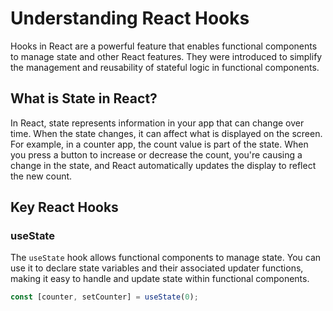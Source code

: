 # Understanding React Hooks

Hooks in React are a powerful feature that enables functional components to manage state and other React features. They were introduced to simplify the management and reusability of stateful logic in functional components.

## What is State in React?

In React, state represents information in your app that can change over time. When the state changes, it can affect what is displayed on the screen. For example, in a counter app, the count value is part of the state. When you press a button to increase or decrease the count, you're causing a change in the state, and React automatically updates the display to reflect the new count.

## Key React Hooks

### useState

The `useState` hook allows functional components to manage state. You can use it to declare state variables and their associated updater functions, making it easy to handle and update state within functional components.

```javascript
const [counter, setCounter] = useState(0);
